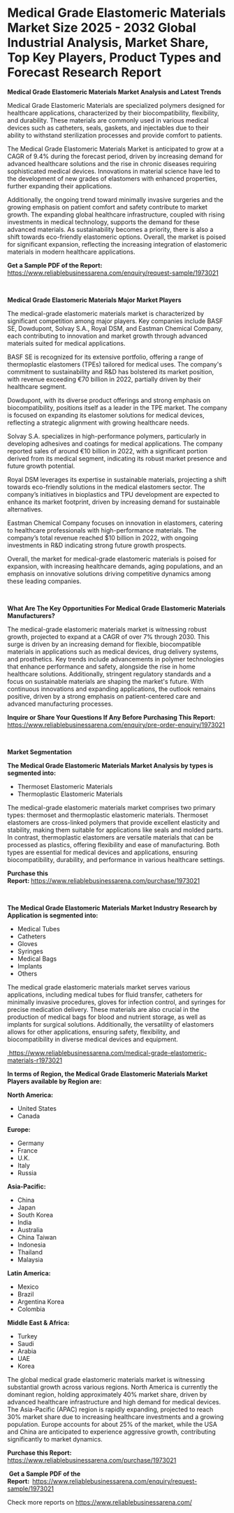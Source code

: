 <p><h1>Medical Grade Elastomeric Materials Market Size 2025 - 2032 Global Industrial Analysis, Market Share, Top Key Players, Product Types and Forecast Research Report</h1></p><p><strong>Medical Grade Elastomeric Materials Market Analysis and Latest Trends</strong></p>
<p><p>Medical Grade Elastomeric Materials are specialized polymers designed for healthcare applications, characterized by their biocompatibility, flexibility, and durability. These materials are commonly used in various medical devices such as catheters, seals, gaskets, and injectables due to their ability to withstand sterilization processes and provide comfort to patients.</p><p>The Medical Grade Elastomeric Materials Market is anticipated to grow at a CAGR of 9.4% during the forecast period, driven by increasing demand for advanced healthcare solutions and the rise in chronic diseases requiring sophisticated medical devices. Innovations in material science have led to the development of new grades of elastomers with enhanced properties, further expanding their applications. </p><p>Additionally, the ongoing trend toward minimally invasive surgeries and the growing emphasis on patient comfort and safety contribute to market growth. The expanding global healthcare infrastructure, coupled with rising investments in medical technology, supports the demand for these advanced materials. As sustainability becomes a priority, there is also a shift towards eco-friendly elastomeric options. Overall, the market is poised for significant expansion, reflecting the increasing integration of elastomeric materials in modern healthcare applications.</p></p>
<p><strong>Get a Sample PDF of the Report:&nbsp;</strong> <a href="https://www.reliablebusinessarena.com/enquiry/request-sample/1973021?utm_campaign=2136&utm_medium=2&utm_source=Github&utm_content=ia&utm_term=04022025&utm_id=medical-grade-elastomeric-materials">https://www.reliablebusinessarena.com/enquiry/request-sample/1973021</a></p>
<p>&nbsp;</p>
<p><strong>Medical Grade Elastomeric Materials Major Market Players</strong></p>
<p><p>The medical-grade elastomeric materials market is characterized by significant competition among major players. Key companies include BASF SE, Dowdupont, Solvay S.A., Royal DSM, and Eastman Chemical Company, each contributing to innovation and market growth through advanced materials suited for medical applications.</p><p>BASF SE is recognized for its extensive portfolio, offering a range of thermoplastic elastomers (TPEs) tailored for medical uses. The company's commitment to sustainability and R&D has bolstered its market position, with revenue exceeding €70 billion in 2022, partially driven by their healthcare segment.</p><p>Dowdupont, with its diverse product offerings and strong emphasis on biocompatibility, positions itself as a leader in the TPE market. The company is focused on expanding its elastomer solutions for medical devices, reflecting a strategic alignment with growing healthcare needs.</p><p>Solvay S.A. specializes in high-performance polymers, particularly in developing adhesives and coatings for medical applications. The company reported sales of around €10 billion in 2022, with a significant portion derived from its medical segment, indicating its robust market presence and future growth potential.</p><p>Royal DSM leverages its expertise in sustainable materials, projecting a shift towards eco-friendly solutions in the medical elastomers sector. The company’s initiatives in bioplastics and TPU development are expected to enhance its market footprint, driven by increasing demand for sustainable alternatives.</p><p>Eastman Chemical Company focuses on innovation in elastomers, catering to healthcare professionals with high-performance materials. The company’s total revenue reached $10 billion in 2022, with ongoing investments in R&D indicating strong future growth prospects.</p><p>Overall, the market for medical-grade elastomeric materials is poised for expansion, with increasing healthcare demands, aging populations, and an emphasis on innovative solutions driving competitive dynamics among these leading companies.</p></p>
<p>&nbsp;</p>
<p><strong>What Are The Key Opportunities For Medical Grade Elastomeric Materials Manufacturers?</strong></p>
<p><p>The medical-grade elastomeric materials market is witnessing robust growth, projected to expand at a CAGR of over 7% through 2030. This surge is driven by an increasing demand for flexible, biocompatible materials in applications such as medical devices, drug delivery systems, and prosthetics. Key trends include advancements in polymer technologies that enhance performance and safety, alongside the rise in home healthcare solutions. Additionally, stringent regulatory standards and a focus on sustainable materials are shaping the market's future. With continuous innovations and expanding applications, the outlook remains positive, driven by a strong emphasis on patient-centered care and advanced manufacturing processes.</p></p>
<p><strong>Inquire or Share Your Questions If Any Before Purchasing This Report:</strong> <a href="https://www.reliablebusinessarena.com/enquiry/pre-order-enquiry/1973021?utm_campaign=2136&utm_medium=2&utm_source=Github&utm_content=ia&utm_term=04022025&utm_id=medical-grade-elastomeric-materials">https://www.reliablebusinessarena.com/enquiry/pre-order-enquiry/1973021</a></p>
<p>&nbsp;</p>
<p><strong>Market Segmentation</strong></p>
<p><strong>The Medical Grade Elastomeric Materials Market Analysis by types is segmented into:</strong></p>
<p><ul><li>Thermoset Elastomeric Materials</li><li>Thermoplastic Elastomeric Materials</li></ul></p>
<p><p>The medical-grade elastomeric materials market comprises two primary types: thermoset and thermoplastic elastomeric materials. Thermoset elastomers are cross-linked polymers that provide excellent elasticity and stability, making them suitable for applications like seals and molded parts. In contrast, thermoplastic elastomers are versatile materials that can be processed as plastics, offering flexibility and ease of manufacturing. Both types are essential for medical devices and applications, ensuring biocompatibility, durability, and performance in various healthcare settings.</p></p>
<p><strong>Purchase this Report:&nbsp;</strong><a href="https://www.reliablebusinessarena.com/purchase/1973021?utm_campaign=2136&utm_medium=2&utm_source=Github&utm_content=ia&utm_term=04022025&utm_id=medical-grade-elastomeric-materials">https://www.reliablebusinessarena.com/purchase/1973021</a></p>
<p>&nbsp;</p>
<p><strong>The Medical Grade Elastomeric Materials Market Industry Research by Application is segmented into:</strong></p>
<p><ul><li>Medical Tubes</li><li>Catheters</li><li>Gloves</li><li>Syringes</li><li>Medical Bags</li><li>Implants</li><li>Others</li></ul></p>
<p><p>The medical grade elastomeric materials market serves various applications, including medical tubes for fluid transfer, catheters for minimally invasive procedures, gloves for infection control, and syringes for precise medication delivery. These materials are also crucial in the production of medical bags for blood and nutrient storage, as well as implants for surgical solutions. Additionally, the versatility of elastomers allows for other applications, ensuring safety, flexibility, and biocompatibility in diverse medical devices and equipment.</p></p>
<p><a href="https://www.reliablebusinessarena.com/medical-grade-elastomeric-materials-r1973021?utm_campaign=2136&utm_medium=2&utm_source=Github&utm_content=ia&utm_term=04022025&utm_id=medical-grade-elastomeric-materials">&nbsp;https://www.reliablebusinessarena.com/medical-grade-elastomeric-materials-r1973021</a></p>
<p><strong>In terms of Region, the Medical Grade Elastomeric Materials Market Players available by Region are:</strong></p>
<p>
    <p> <strong> North America: </strong>
        <ul>
            <li>United States</li>
            <li>Canada</li>
        </ul>
        </p> 
    <p> <strong> Europe: </strong>
        <ul>
            <li>Germany</li>
            <li>France</li>
            <li>U.K.</li>
            <li>Italy</li>
            <li>Russia</li>
        </ul>
        </p> 
    <p> <strong> Asia-Pacific: </strong>
        <ul>
            <li>China</li>
            <li>Japan</li>
            <li>South Korea</li>
            <li>India</li>
            <li>Australia</li>
            <li>China Taiwan</li>
            <li>Indonesia</li>
            <li>Thailand</li>
            <li>Malaysia</li>
        </ul>
        </p> 
    <p> <strong> Latin America: </strong>
        <ul>
            <li>Mexico</li>
            <li>Brazil</li>
            <li>Argentina Korea</li>
            <li>Colombia</li>
        </ul>
        </p> 
    <p> <strong> Middle East & Africa: </strong>
        <ul>
            <li>Turkey</li>
            <li>Saudi</li>
            <li>Arabia</li>
            <li>UAE</li>
            <li>Korea</li>
        </ul>
    </p>
    </p>
<p><p>The global medical grade elastomeric materials market is witnessing substantial growth across various regions. North America is currently the dominant region, holding approximately 40% market share, driven by advanced healthcare infrastructure and high demand for medical devices. The Asia-Pacific (APAC) region is rapidly expanding, projected to reach 30% market share due to increasing healthcare investments and a growing population. Europe accounts for about 25% of the market, while the USA and China are anticipated to experience aggressive growth, contributing significantly to market dynamics.</p></p>
<p><strong>Purchase this Report: </strong><a href="https://www.reliablebusinessarena.com/purchase/1973021?utm_campaign=2136&utm_medium=2&utm_source=Github&utm_content=ia&utm_term=04022025&utm_id=medical-grade-elastomeric-materials">https://www.reliablebusinessarena.com/purchase/1973021</a></p>
<p>&nbsp;<strong>Get a Sample PDF of the Report:&nbsp;&nbsp;</strong><a href="https://www.reliablebusinessarena.com/enquiry/request-sample/1973021?utm_campaign=2136&utm_medium=2&utm_source=Github&utm_content=ia&utm_term=04022025&utm_id=medical-grade-elastomeric-materials">https://www.reliablebusinessarena.com/enquiry/request-sample/1973021</a></p>
<p><strong></strong></p>
<p>Check more reports on <a href="https://www.reliablebusinessarena.com/?utm_campaign=2136&utm_medium=2&utm_source=Github&utm_content=ia&utm_term=04022025&utm_id=medical-grade-elastomeric-materials">https://www.reliablebusinessarena.com/</a></p>